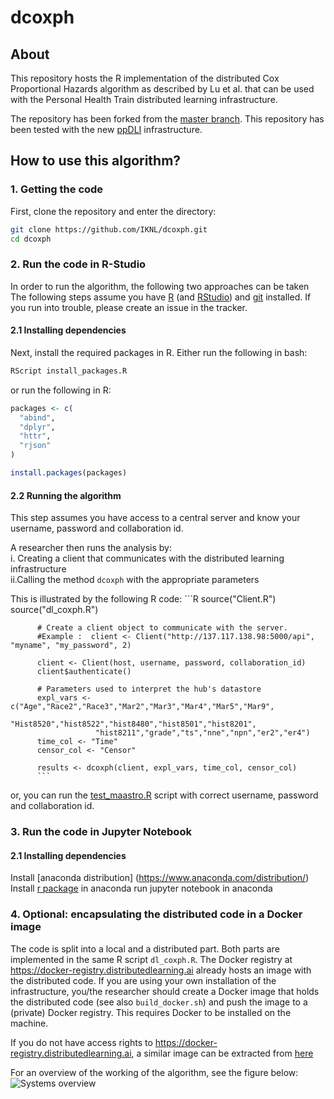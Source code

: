 # dcoxph
## About
This repository hosts the R implementation of the distributed Cox Proportional Hazards algorithm as described by Lu et al. that can be used with the Personal Health Train distributed learning infrastructure.

The repository has been forked from the [master branch](https://github.com/IKNL/d_coxph). This repository has been tested with the new [ppDLI](https://github.com/IKNL/ppDLI) infrastructure. 

## How to use this algorithm?
### 1. Getting the code 
First, clone the repository and enter the directory: 
```bash
git clone https://github.com/IKNL/dcoxph.git
cd dcoxph
```
### 2. Run the code in R-Studio 
 In order to run the algorithm, the following two approaches can be taken
The following steps assume you have [R](https://www.r-project.org) (and [RStudio](https://www.rstudio.com)) and [git](https://git-scm.com/downloads) installed. If you run into trouble, please create an issue in the tracker.

#### 2.1 Installing dependencies
Next, install the required packages in R. Either run the following in bash:
```bash
RScript install_packages.R
```
or run the following in R:
```R
packages <- c(
  "abind",
  "dplyr",
  "httr",
  "rjson"
)

install.packages(packages)
```
#### 2.2 Running the algorithm
This step assumes you have access to a central server and know your username, password and collaboration id. 

A researcher then runs the analysis by: \
  i. Creating a client that communicates with the distributed learning infrastructure \
  ii.Calling the method `dcoxph` with the appropriate parameters
    
   This is illustrated by the following R code:
          ```R
          source("Client.R")
          source("dl_coxph.R")

          # Create a client object to communicate with the server.
          #Example :  client <- Client("http://137.117.138.98:5000/api", "myname", "my_password", 2)

          client <- Client(host, username, password, collaboration_id)   
          client$authenticate()

          # Parameters used to interpret the hub's datastore
          expl_vars <- c("Age","Race2","Race3","Mar2","Mar3","Mar4","Mar5","Mar9",
                       "Hist8520","hist8522","hist8480","hist8501","hist8201",
                       "hist8211","grade","ts","nne","npn","er2","er4")
          time_col <- "Time"
          censor_col <- "Censor"

          results <- dcoxph(client, expl_vars, time_col, censor_col)
          ```
or, you can run the [test_maastro.R](https://github.com/AnanyaCN/d_coxph/blob/master/test_maastro.R) script with correct username, password and collaboration id. 
          
### 3. Run the code in Jupyter Notebook
#### 2.1 Installing dependencies
Install [anaconda distribution] (https://www.anaconda.com/distribution/) \
Install [r package](https://docs.anaconda.com/anaconda/user-guide/tasks/using-r-language/) in anaconda 
run jupyter notebook in anaconda

### 4. Optional: encapsulating the distributed code in a Docker image
The code is split into a local and a distributed part. Both parts are implemented in the same R script `dl_coxph.R`. The Docker registry at https://docker-registry.distributedlearning.ai already hosts an image with the distributed code. If you are using your own installation of the infrastructure, you/the researcher should create a Docker image that holds the distributed code (see also `build_docker.sh`) and push the image to a (private) Docker registry. This requires Docker to be installed on the machine.

If you do not have access rights to https://docker-registry.distributedlearning.ai, a similar image can be extracted from [here](https://cloud.docker.com/u/ananyac/repository/docker/ananyac/dl_coxph) 



For an overview of the working of the algorithm, see the figure below:
![Systems overview](https://raw.githubusercontent.com/IKNL/dcoxph/master/img/flowchart_dcoxph.png)

